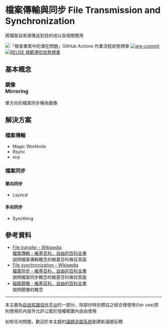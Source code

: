 # 檔案傳輸與同步 File Transmission and Synchronization

將檔案自來源傳送到目的地以及相關應用

![「檢查專案中的潛在問題」GitHub Actions 作業流程狀態標章](https://github.com/libre-knowledge/file-transmission-and-synchronization/actions/workflows/check-potential-problems.yml/badge.svg "本專案使用 GitHub Actions 自動化檢查專案中的潛在問題") [![pre-commit](https://img.shields.io/badge/pre--commit-enabled-brightgreen?logo=pre-commit&logoColor=white "本專案使用 pre-commit 檢查專案中的潛在問題")](https://github.com/pre-commit/pre-commit) [![REUSE 規範遵從狀態標章](https://api.reuse.software/badge/github.com/libre-knowledge/file-transmission-and-synchronization "本專案遵從 REUSE 規範降低軟體授權合規成本")](https://api.reuse.software/info/github.com/libre-knowledge/file-transmission-and-synchronization)

## 基本概念

### 鏡像<br>Mirroring

單方向的檔案同步稱為鏡像

## 解決方案

### 檔案傳輸

* Magic Workhole
* Rsync
* scp

### 檔案同步

#### 單向同步

* Lsyncd

#### 多向同步

* Syncthing

## 參考資料

* [File transfer - Wikipedia](https://en.wikipedia.org/wiki/File_transfer)  
  [檔案傳輸 - 維基百科，自由的百科全書](https://zh.wikipedia.org/wiki/文件傳輸)  
  說明檔案傳輸概念的維基百科條目頁面
* [File synchronization - Wikipedia](https://en.wikipedia.org/wiki/File_synchronization)  
  [檔案同步 - 維基百科，自由的百科全書](https://zh.wikipedia.org/wiki/%E6%AA%94%E6%A1%88%E5%90%8C%E6%AD%A5)  
  說明檔案同步概念的維基百科條目頁面
* [磁碟鏡像 - 維基百科，自由的百科全書](https://zh.wikipedia.org/wiki/%E7%A3%81%E7%A2%9F%E9%8F%A1%E5%83%8F)  
  說明鏡像的概念

---

本主題為[自由知識協作平台](https://libre-knowledge.github.io/)的一部分，除部份特別標註之經合理使用(fair use)原則使用的內容外允許公眾於授權範圍內自由使用

如有任何問題，歡迎於本主題的[議題追蹤系統](https://github.com/libre-knowledge/file-transmission-and-synchronization/issues)創建新議題反饋
